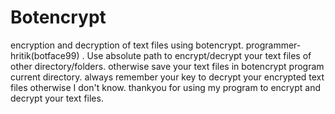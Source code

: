 # Botencrypt
encryption and decryption of text files using botencrypt.
programmer-hritik(botface99) .
Use absolute path to encrypt/decrypt your text files of other directory/folders.
otherwise save your text files in botencrypt program current directory.
always remember your key to decrypt your encrypted text files otherwise I don't know.
thankyou for using my program to encrypt and decrypt your text files.
